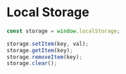 # Local Storage

```js
const storage = window.localStorage;

storage.setItem(key, val);
storage.getItem(key);
storage.removeItem(key);
storage.clear();
```

